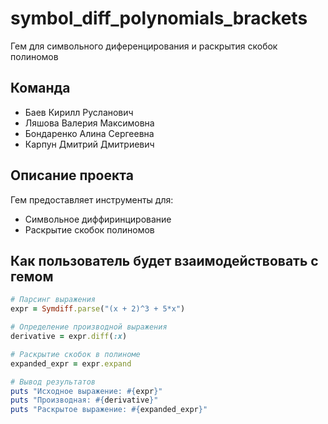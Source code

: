 # symbol_diff_polynomials_brackets
Гем для символьного диференцирования и раскрытия скобок полиномов

## Команда
- Баев Кирилл Русланович
- Ляшова Валерия Максимовна 
- Бондаренко Алина Сергеевна
- Карпун Дмитрий Дмитриевич

## Описание проекта
Гем предоставляет инструменты для:
- Cимвольное диффиринцирование
- Раскрытие скобок полиномов

## Как пользователь будет взаимодействовать с гемом
```ruby
# Парсинг выражения
expr = Symdiff.parse("(x + 2)^3 + 5*x")

# Определение производной выражения
derivative = expr.diff(:x)

# Раскрытие скобок в полиноме
expanded_expr = expr.expand

# Вывод результатов
puts "Исходное выражение: #{expr}"
puts "Производная: #{derivative}"
puts "Раскрытое выражение: #{expanded_expr}"
```
